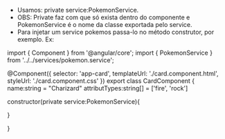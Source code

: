 - Usamos: private service:PokemonService.
- OBS: Private faz com que só exista dentro do componente e PokemonService é o nome da classe exportada pelo service.
- Para injetar um service pokemos passa-lo no método construtor, por exemplo. Ex:

import { Component } from '@angular/core';
import { PokemonService } from '../../services/pokemon.service';

@Component({
  selector: 'app-card',
  templateUrl: './card.component.html',
  styleUrl: './card.component.css'
})
export class CardComponent {
  name:string = "Charizard"
  attributTypes:string[] = ['fire', 'rock']

  constructor(private service:PokemonService){

  }

}